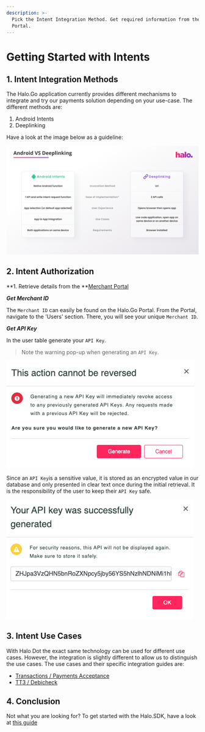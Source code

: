 ```yaml
---
description: >-
  Pick the Intent Integration Method. Get required information from the Merchant
  Portal.
---
```


# Getting Started with Intents

## 1. Intent Integration Methods

The Halo.Go application currently provides different mechanisms to integrate and try our payments solution depending on your use-case. The different methods are:

1. Android Intents 
2. Deeplinking 

Have a look at the image below as a guideline:

<img src="../.gitbook/assets/image (1) (1) (1) (1) (1) (1) (1).png" alt="" data-size="original">

## 2. Intent Authorization

**1. Retrieve details from the **[Merchant Portal](https://go.merchantportal.prod.haloplus.io/)

_**Get Merchant ID**_

The `Merchant ID` can easily be found on the Halo.Go Portal. From the Portal, navigate to the 'Users' section. There, you will see your unique `Merchant ID`.&#x20;

_**Get API Key**_

In the user table generate your `API Key`. 

> Note the warning pop-up when generating an `API Key`.

![API Key Warning](<../assets/API Key Warning.png>)

Since an `API Key`is a sensitive value, it is stored as an encrypted value in our database and only presented in clear text once during the initial retrieval. It is the responsibility of the user to keep their `API Key` safe.

![API Key](<../assets/Generated API Key.png>)

## 3. Intent Use Cases

With Halo Dot the exact same technology can be used for different use cases. However, the integration is slightly different to allow us to distinguish the use cases. The use cases and their specific integration guides are:

* [Transactions / Payments Acceptance](../readme/transaction-app2app-integration-guide.md)
* [TT3 / Debicheck](../readme/tt3-app2app-integration-guide.md)

## 4. Conclusion

Not what you are looking for? To get started with the Halo.SDK, have a look at [this guide](<../SDK/1. Getting Started.md>)
